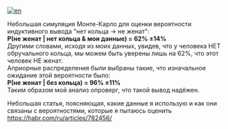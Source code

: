 [![en](https://img.shields.io/badge/lang-en-red.svg)](https://github.com/chainforced/WeddingRingBayesianInference/blob/main/README.md)

Небольшая симуляция Монте-Карло для оценки вероятности индуктивного вывода "нет кольца -> не женат":<br />
 **P(не женат | нет кольца & мои данные) = 62% ±14%** <br />
Другими словами, исходя из моих данных, увидев, что у человека НЕТ обручального кольца, мы можем быть уверены лишь на 62%, что этот человек НЕ женат. <br />
Априорные распределения были выбраны такие, что изначальное ожидание этой вероятности было: <br />
**P(не женат | без кольца) = 96% ±11%** <br />
Таким образом мой анализ опроверг, что такой вывод надёжен. <br />

Небольшая статья, поясняющая, какие данные я использую и как они связаны с вероятностями, которые я пытаюсь оценить
https://habr.com/ru/articles/782456/
